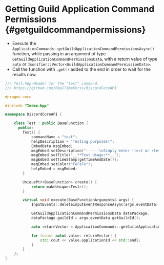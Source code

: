 Getting Guild Application Command Permissions {#getguildcommandpermissions}
============
- Execute the `ApplicationCommands::getGuildApplicationCommandPermissionsAsync()` function, while passing in an argument of type `GetGuildApplicationCommandPermissionsData`, with a return value of type `auto` or `Jsonifier::Vector<GuildApplicationCommandPermissionData>`.
- Call the function with `.get()` added to the end in order to wait for the results now.

```cpp
/// Test.hpp-Header for the "test" command.
/// https://github.com/RealTimeChris/DiscordCoreAPI

#pragma once

#include "Index.hpp"

namespace DiscordCoreAPI {

	class Test : public BaseFunction {
	  public:
		Test() {
			commandName = "test";
			helpDescription = "Testing purposes!";
			EmbedData msgEmbed;
			msgEmbed.setDescription("------\nSimply enter !test or /test!\n------");
			msgEmbed.setTitle("__**Test Usage:**__");
			msgEmbed.setTimeStamp(getTimeAndDate());
			msgEmbed.setColor("FeFeFe");
			helpEmbed = msgEmbed;
		}

		UniquePtr<BaseFunction> create() {
			return makeUnique<Test>();
		}

		virtual void execute(BaseFunctionArguments& args) {
			InputEvents::deleteInputEventResponseAsync(args.eventData).get();

			GetGuildApplicationCommandPermissionsData dataPackage;
			dataPackage.guildId = args.eventData.getGuildId();

			auto returnVector = ApplicationCommands::getGuildApplicationCommandPermissionsAsync(dataPackage).get();

			for (const auto& value: returnVector) {
				std::cout << value.applicationId << std::endl;
			}
		}
	};
}
```